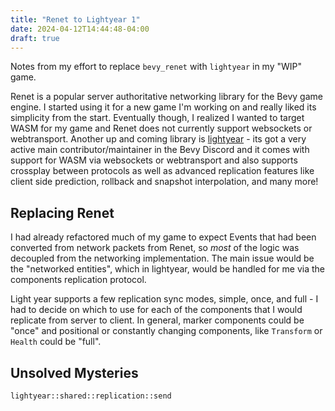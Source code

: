 ```yaml
---
title: "Renet to Lightyear 1"
date: 2024-04-12T14:44:48-04:00
draft: true
---
```


Notes from my effort to replace `bevy_renet` with `lightyear` in my "WIP" game.

Renet is a popular server authoritative networking library for the Bevy game engine. I started using it for a new game I'm working on and really liked its simplicity from the start. Eventually though, I realized I wanted to target WASM for my game and Renet does not currently support websockets or webtransport. Another up and coming library is [lightyear](https://github.com/cBournhonesque/lightyear) - its got a very active main contributor/maintainer in the Bevy Discord and it comes with support for WASM via websockets or webtransport and also supports crossplay between protocols as well as advanced replication features like client side prediction, rollback and snapshot interpolation, and many more!


## Replacing Renet

I had already refactored much of my game to expect Events that had been converted from network packets from Renet, so *most* of the logic was decoupled from the networking implementation. The main issue would be the "networked entities", which in lightyear, would be handled for me via the components replication protocol.

Light year supports a few replication sync modes, simple, once, and full - I had to decide on which to use for each of the components that I would replicate from server to client. In general, marker components could be "once" and positional or constantly changing components, like `Transform` or `Health` could be "full".


## Unsolved Mysteries

```bash
lightyear::shared::replication::send
```